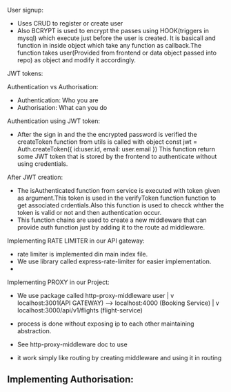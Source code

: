 User signup:
- Uses CRUD to register or create user
- Also BCRYPT is used to encrypt the passes using HOOK(triggers in mysql) which execute just before the user is created. It is basicall and function in inside object which take any function as callback.The function takes user(Provided from frontend or data object passed into repo) as object and modify it accordingly.

JWT tokens:

Authentication vs Authorisation:
- Authentication: Who you are
- Authorisation: What can you do


Authentication using JWT token:
- After the sign in and the the encrypted password is verified the createToken function from utils is called with object
const jwt = Auth.createToken({
            id:user.id,
            email: user.email
        })
This function return some JWT token that is stored by the frontend to authenticate without using credentials.


After JWT creation:
- The isAuthenticated function from service is executed with token given as argument.This token is used in the verifyToken function function to get 
associated crdentials.Also this function is used to checck whther the token is valid or not and then authentication occur.
- This function chains are used to create a new middleware that can provide auth function just by adding it to the route ad middleware.



Implementing RATE LIMITER in our API gateway:
- rate limiter is implemented din main index file.
- We use library called express-rate-limiter for easier implementation.
- 


Implementing PROXY in our Project:
- We use package called http-proxy-middleware
   user
    |
    v
localhost:3001(API GATEWAY) --> localhost:4000 (Booking Service)
    |
    v
localhost:3000/api/v1/flights (flight-service)

- process is done without exposing ip to each other maintaining abstraction.
- See http-proxy-middleware doc to use
- it work simply like routing by creating middleware and using it in routing


Implementing Authorisation:
- 




